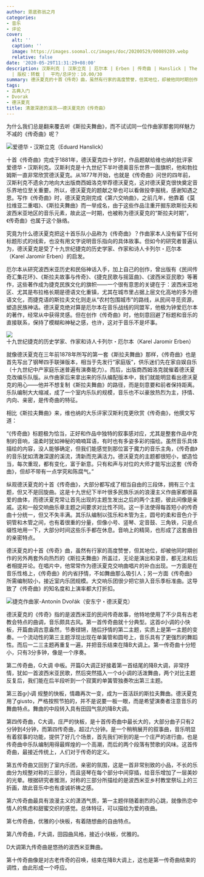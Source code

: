 ```yaml
---
author: 恩底弥翁之月
categories:
- 音乐
- 评论
cover:
  alt: ''
  caption: ''
  image: https://images.soomal.cc/images/doc/20200529/00089289.webp
  relative: false
date: '2020-05-29T11:31:29+08:00'
description: 汉斯利克 | 汉斯立克 | 厄尔本 | Erben | 传奇曲 | Hanslick | The Legends | 源自：微信公众号-恩底弥翁之月
  | 版权：转载 |  平均/总评分：10.00/30
summary: 德沃夏克的十首《传奇》曲，虽然有行家的高度赞誉，但其地位，却被他同时期创作的另外两套外向热烈的《斯拉夫舞曲》所盖过，无论是演出和录音，都无法和后者相提并论。在唱片中，他常常作为德沃夏克交响曲唱片的补白出现……
tags:
- 古典入门
- Dvorak
- 德沃夏克
title: 清澈深邃的溪流――德沃夏克的《传奇曲》
---
```


为什么我们总是翻来覆去听《斯拉夫舞曲》，而不试试同一位作曲家那套同样魅力不减的《传奇曲》呢？

![爱德华・汉斯立克（Eduard Hanslick）](https://images.soomal.cc/images/doc/20200319/00087599_01.webp)





十首《传奇曲》完成于1881年，德沃夏克四十岁时，作品题献给维也纳的批评家爱德华・汉斯利克。汉斯利克是十九世纪下半叶德奥音乐世界一面旗帜，他和勃拉姆斯一直非常欣赏德沃夏克。从1877年开始，也就是《传奇曲》问世的四年前，汉斯利克不遗余力地向大出版商西姆洛克举荐德沃夏克，这对德沃夏克很快奠定音乐界地位至关重要。所以，德沃夏克的题献之举也可以看做投李报桃，感谢知遇之恩。写作《传奇曲》时，德沃夏克刚完成《第六交响曲》，之前几年，他靠着《莫拉维亚二重唱》、《斯拉夫舞曲》而一举成名，由于这些作品注重开掘东欧斯拉夫和波西米亚地区的音乐元素，故此这一时期，也被称为德沃夏克的“斯拉夫时期”，《传奇曲》也属于这个脉络。

究竟为什么德沃夏克把这十首乐队小品称为《传奇曲》？作曲家本人没有留下任何标题形式的线索，也没有用文字说明音乐指向的具体故事。但如今的研究者普遍认为，德沃夏克是受了十九世纪捷克的历史学家、作家和诗人卡列尔・厄尔本（Karel Jaromir Erben）的启发。

厄尔本从研究波西米亚历史和民俗神话入手，加上自己的创作，曾出版有《民间传奇汇集花环》、《斯拉夫故事与传奇》、《捷克民歌与摇篮曲》、《波西米亚民歌》等著作，这些著作成为捷克民族文化的旗帜――一个很有意思的关键在于：波西米亚地区、尤其是布拉格长期是德语文化重镇，尤其在城市里占据上层文化高地的多为德语文化，而捷克语的斯拉夫文化则走从“农村包围城市”的路线，从民间寻觅资源，塑造民族神话。德沃夏克绝对算是厄尔本在音乐战线的同盟军，他极为钟爱厄尔本的著作，经常从中获得灵感。但在创作《传奇曲》时，他刻意回避了标题和音乐的直接联系，保持了模糊和神秘之感，也许，这对于音乐不是坏事。

![十九世纪捷克的历史学家、作家和诗人卡列尔・厄尔本（Karel Jaromir Erben）](https://images.soomal.cc/images/doc/20200529/00089288.webp)





就像德沃夏克在三年前1878年所写的第一套《斯拉夫舞曲》那样，《传奇曲》也是首先写出了钢琴四手联弹版本，相当于先发行“家庭版”，供乐迷们先在家自娱自乐（十九世纪中产家庭乐迷普遍有演奏能力）。而后，出版商西姆洛克就催着德沃夏克改编乐队版。从作曲家后来拿出来的乐队编配版本中，我们就能明显看出德沃夏克的用心――他并不想复制《斯拉夫舞曲》的路径，而是刻意要和前者保持距离。乐队编制大大缩减，成了一个室内乐队的规模，音乐也不以豪放热烈为主，抒情、内向、亲密，是传奇曲的特征。

相比《斯拉夫舞曲》来，维也纳的大乐评家汉斯利克更欣赏《传奇曲》，他撰文写道：


“《传奇曲》标题极为恰当，正好和作品中独特的叙事感对应，尤其是整套作品中克制的音响，温柔时犹如神秘的喃喃耳语，有时也有多姿多彩的描绘。虽然音乐具体描绘的内容，没人能够确定，但我们能感觉到那位富于魔力的音乐主角，《传奇曲》的音乐犹如清澈深邃的溪流，清新而充满活力。德沃夏克的主题都很短小，塑造恰当，每次重现，都有变化，富于新意。只有和声与对位的大师才能写出这套《传奇曲》，但却不带有一点学究和陈腐气。”


纵观德沃夏克的十首《传奇曲》，大部分都写成了相当自由的三段体，拥有三个主题，但又不是回旋曲。这是十九世纪下半叶很多民族乐派的浪漫主义作曲家都很喜爱的曲体，而德沃夏克常让首先出现的主题生发出之后的两个主题，彼此间像是亲戚。这和一般交响曲乐章主题之间要求对比性不同。这一手法使得每首短小的传奇曲十分统一，但又不失丰满。其乐队编制以弦乐和木管为主，圆号的柔和音色介于铜管和木管之间，也有着很重的分量，但像小号、竖琴、定音鼓、三角铁，只是点缀性地用一下，大部分时间这些乐手都在休息。音响上的精简，也形成了这套曲目的亲密特点。

德沃夏克的十首《传奇》曲，虽然有行家的高度赞誉，但其地位，却被他同时期创作的另外两套外向热烈的《斯拉夫舞曲》所盖过，无论是演出和录音，都无法和后者相提并论。在唱片中，他常常作为德沃夏克交响曲唱片的补白出现。一方面是在音乐性格上，《传奇曲》的内省抒情，不如舞曲那么吸引人；另一方面《传奇曲》所需编制较小，接近室内乐团规模。大交响乐团很少把它排入音乐季标准曲。这导致了《传奇曲》的知名度和上演率都大打折扣。

![捷克作曲家-Antonín Dvořák（安东宁・德沃夏克）](https://images.soomal.cc/images/doc/20200529/00089289.webp)





德沃夏克的《传奇》指的是波西米亚的民间传奇故事，他特地使用了不少具有古老教会特点的曲调，音乐颇具古风。第一首传奇曲就十分典型。这首d小调的小快板，开篇曲调古意盎然，节奏铿锵，随后抒情的第二主题，实质上是第一主题的变奏。一个流动性的第三主题浮现出现在单簧管和圆号上，音乐具有了更强烈的舞蹈性。而后一二三主题再重复一遍，并把音乐结束在降B大调上。第一传奇曲十分短小，只有3分多钟，像是一个序奏。

第二传奇曲，G大调 中板。开篇G大调正好接着第一首结尾的降B大调，非常抒情，犹如一首波西米亚民歌，然后突然插入一个d小调的活泼舞曲，两个对比主题反复后，我们能在后半段听到一个寂寞的单簧管独奏吹出第三主题。

第三首g小调 规整的快板，情趣再次一变，成为一首活跃的斯拉夫舞曲。德沃夏克用了giusto，严格按照节拍的，并不是说要一板一眼，而是希望演奏者注意音乐的舞曲特点。舞曲的中段转入具有田园气氛的降B大调。

第四传奇曲，C大调，庄严的快板，是十首传奇曲中最长大的，大部分曲子只有2分钟到4分钟，而第四传奇曲，超过六分钟。是一个稍稍展开的叙事曲，音乐明显有着叙事的功能，提供了好几个场景，首先我们听到的是一个庄严的进行曲，也是传奇曲中乐队编制用得最辉煌的一个高潮，而后的两个段落有赞歌的风味。这首传奇曲，最接近传统上，人们对于传奇的定义。

第五传奇曲又回到了室内乐团，亲密的氛围，这是一首非常别致的小品，不长的乐曲分为规整对称的三部分，而且竖琴在每个部分中间穿插，给音乐增加了一层美妙的光晕。根据研究者推测，对称的三部分所描绘的是波西米亚乡村教堂祭坛上的三折画，故此音乐中也有虔诚祈祷之感。

第六传奇曲最具有浪漫主义的潇洒气质，第一主题伴随着剧烈的心跳，就像热恋中情人的焦虑和甜蜜交织的感觉。总体特征，可以描绘为爱的夜曲。

第七传奇曲，优雅的小快板，有着随想曲的自由特点。

第八传奇曲，F大调，田园曲风格，接近小快板，优雅的。

D大调第九传奇曲是悠扬的波西米亚舞曲。

第十传奇曲像是对古老传奇的召唤，结束在降B大调上，这也是第一传奇曲结束的调性，由此形成一个呼应。